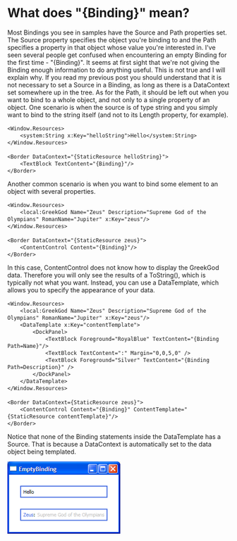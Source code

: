 # What does "{Binding}" mean?

Most Bindings you see in samples have the Source and Path properties set. The Source property specifies the object you're binding to and the Path specifies a property in that object whose value you're interested in. I've seen several people get confused when encountering an empty Binding for the first time - "{Binding}". It seems at first sight that we're not giving the Binding enough information to do anything useful. This is not true and I will explain why. If you read my previous post you should understand that it is not necessary to set a Source in a Binding, as long as there is a DataContext set somewhere up in the tree. As for the Path, it should be left out when you want to bind to a whole object, and not only to a single property of an object. One scenario is when the source is of type string and you simply want to bind to the string itself (and not to its Length property, for example).

	<Window.Resources>
		<system:String x:Key="helloString">Hello</system:String>
	</Window.Resources>
	
	<Border DataContext="{StaticResource helloString}">
		<TextBlock TextContent="{Binding}"/>
	</Border>

Another common scenario is when you want to bind some element to an object with several properties.

	<Window.Resources>
		<local:GreekGod Name="Zeus" Description="Supreme God of the Olympians" RomanName="Jupiter" x:Key="zeus"/>
	</Window.Resources>
	
	<Border DataContext="{StaticResource zeus}">
		<ContentControl Content="{Binding}"/>
	</Border>

In this case, ContentControl does not know how to display the GreekGod data. Therefore you will only see the results of a ToString(), which is typically not what you want. Instead, you can use a DataTemplate, which allows you to specify the appearance of your data.

	<Window.Resources>
		<local:GreekGod Name="Zeus" Description="Supreme God of the Olympians" RomanName="Jupiter" x:Key="zeus"/>
		<DataTemplate x:Key="contentTemplate">
			<DockPanel>
				<TextBlock Foreground="RoyalBlue" TextContent="{Binding Path=Name}"/>
				<TextBlock TextContent=":" Margin="0,0,5,0" />
				<TextBlock Foreground="Silver" TextContent="{Binding Path=Description}" />
			</DockPanel>
		</DataTemplate>
	</Window.Resources>
	
	<Border DataContext={StaticResource zeus}">
		<ContentControl Content="{Binding}" ContentTemplate="{StaticResource contentTemplate}"/>
	</Border>

Notice that none of the Binding statements inside the DataTemplate has a Source. That is because a DataContext is automatically set to the data object being templated.

![](Images/EmptyBinding.png)
